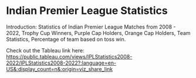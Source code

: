 # Indian Premier League Statistics

Introduction:
Statistics of Indian Premier League Matches from 2008 - 2022, Trophy Cup Winners, Purple Cap Holders, Orange Cap Holders, Team Statistics, Percentage of team based on toss win.

Check out the Tableau link here: https://public.tableau.com/views/IPLStatistics2008-2022/IPLStatistics2008-2022?:language=en-US&:display_count=n&:origin=viz_share_link

